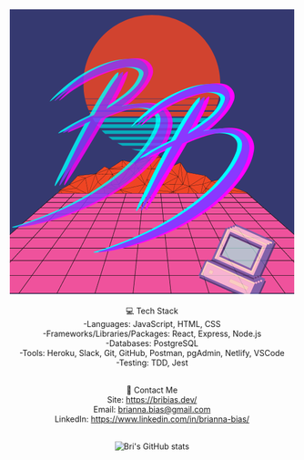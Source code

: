 <center> 
  <img src="https://github.com/bribias/bribias/blob/main/BB.png"><br><br>
💻 Tech Stack<br>
-Languages: JavaScript, HTML, CSS <br>
-Frameworks/Libraries/Packages:  React, Express, Node.js <br>
-Databases: PostgreSQL <br>
-Tools: Heroku, Slack, Git, GitHub, Postman, pgAdmin, Netlify, VSCode <br>
-Testing: TDD, Jest <br> <br>

📱 Contact Me <br>
Site: https://bribias.dev/ <br>
Email: brianna.bias@gmail.com <br>
LinkedIn: https://www.linkedin.com/in/brianna-bias/ <br><br>


![Bri's GitHub stats](https://github-readme-stats.vercel.app/api?username=bribias&show_icons=true&theme=synthwave)
<br>
</center>
